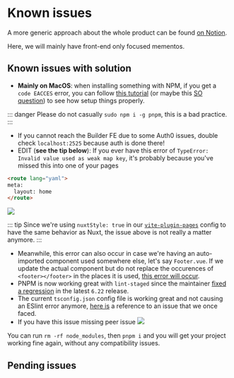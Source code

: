 # Known issues

A more generic approach about the whole product can be found [on Notion](https://www.notion.so/topcoat/Known-issues-9cc33d8f9c344b609ec0f1d6cff6af9a).

Here, we will mainly have front-end only focused mementos.

## Known issues with solution

- **Mainly on MacOS**: when installing something with NPM, if you get a `code EACCES` error, you can follow [this tutorial](https://medium.com/@ExplosionPills/dont-use-sudo-with-npm-5711d2726aa3) (or maybe this [SO question](https://stackoverflow.com/q/48910876/8816585)) to see how setup things properly.

::: danger
Please do not casually `sudo npm i -g pnpm`, this is a bad practice.
:::
- If you cannot reach the Builder FE due to some Auth0 issues, double check `localhost:2525` because auth is done there!
- EDIT (**see the tip below**): If you ever have this error of `TypeError: Invalid value used as weak map key`, it's probably because you've missed this into one of your pages
```html
<route lang="yaml">
meta:
  layout: home
</route>
```
![](https://i.imgur.com/1xpLJBX.png)

::: tip
Since we're using `nuxtStyle: true` in our [`vite-plugin-pages`](https://github.com/hannoeru/vite-plugin-pages#nuxtstyle) config to have the same behavior as Nuxt, the issue above is not really a matter anymore.
:::

- Meanwhile, this error can also occur in case we're having an auto-imported component used somewhere else, let's say `Footer.vue`. If we update the actual component but do not replace the occurences of `<footer></footer>` in the places it is used, [this error will occur](https://github.com/antfu/vite-ssg/issues/65#issuecomment-972781430).
- PNPM is now working great with `lint-staged` since the maintainer [fixed a regression](https://github.com/pnpm/pnpm/milestone/71?closed=1) in the latest `6.22` release.
- The current `tsconfig.json` config file is working great and not causing an ESlint error anymore, [here is](https://stackoverflow.com/questions/42609768/typescript-error-cannot-write-file-because-it-would-overwrite-input-file) a reference to an issue that we once faced.
- If you have this issue missing peer issue
![](https://user-images.githubusercontent.com/5133074/147968499-636975b5-04e9-4e4c-93c0-717ee9c3c7f4.png)

You can run `rm -rf node_modules`, then `pnpm i` and you will get your project working fine again, without any compatibility issues.

## Pending issues
